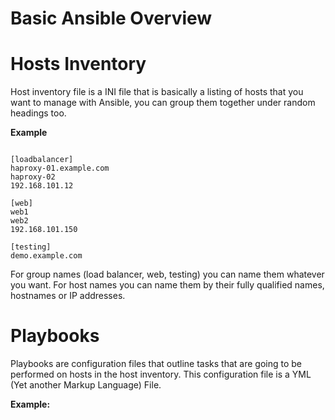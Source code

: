 # Basic Ansible Overview

# Hosts Inventory
Host inventory file is a INI file that is basically a listing of hosts that you want to manage with Ansible, you can group them together under random headings too.

**Example**

```

[loadbalancer]
haproxy-01.example.com
haproxy-02
192.168.101.12

[web]
web1
web2
192.168.101.150

[testing]
demo.example.com

```

For group names (load balancer, web, testing) you can name them whatever you want. For host names you can name them by their fully qualified names, hostnames or IP addresses.

# Playbooks

Playbooks are configuration files that outline tasks that are going to be performed on hosts in the host inventory. This configuration file is a YML (Yet another Markup Language) File.

**Example:**

